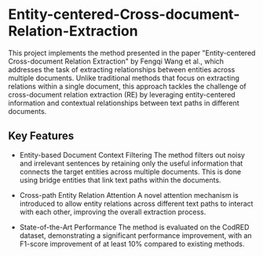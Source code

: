 # Entity-centered-Cross-document-Relation-Extraction

This project implements the method presented in the paper "Entity-centered Cross-document Relation Extraction" by Fengqi Wang et al., which addresses the task of extracting relationships between entities across multiple documents. Unlike traditional methods that focus on extracting relations within a single document, this approach tackles the challenge of cross-document relation extraction (RE) by leveraging entity-centered information and contextual relationships between text paths in different documents.

## Key Features
- Entity-based Document Context Filtering
The method filters out noisy and irrelevant sentences by retaining only the useful information that connects the target entities across multiple documents. This is done using bridge entities that link text paths within the documents.

- Cross-path Entity Relation Attention
A novel attention mechanism is introduced to allow entity relations across different text paths to interact with each other, improving the overall extraction process.

- State-of-the-Art Performance
The method is evaluated on the CodRED dataset, demonstrating a significant performance improvement, with an F1-score improvement of at least 10% compared to existing methods.
